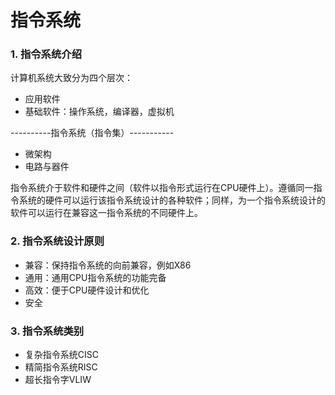 # 指令系统

### 1. 指令系统介绍

计算机系统大致分为四个层次：

- 应用软件
- 基础软件：操作系统，编译器，虚拟机

----------指令系统（指令集）-----------

- 微架构
- 电路与器件

指令系统介于软件和硬件之间（软件以指令形式运行在CPU硬件上）。遵循同一指令系统的硬件可以运行该指令系统设计的各种软件；同样，为一个指令系统设计的软件可以运行在兼容这一指令系统的不同硬件上。

### 2. 指令系统设计原则

- 兼容：保持指令系统的向前兼容，例如X86
- 通用：通用CPU指令系统的功能完备
- 高效：便于CPU硬件设计和优化
- 安全

### 3. 指令系统类别

- 复杂指令系统CISC
- 精简指令系统RISC
- 超长指令字VLIW